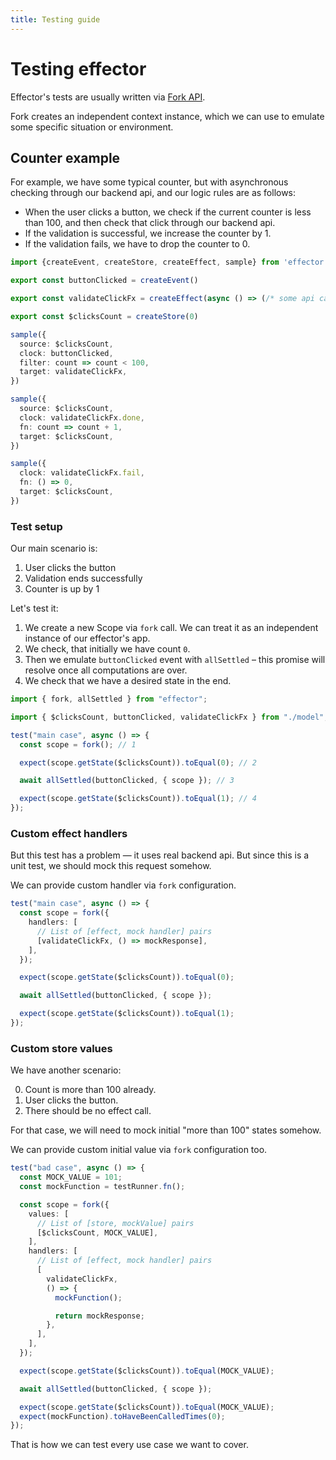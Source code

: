 ```yaml
---
title: Testing guide
---
```


# Testing effector

Effector's tests are usually written via [Fork API](/en/api/effector/fork).

Fork creates an independent context instance, which we can use to emulate some specific situation or environment.

## Counter example

For example, we have some typical counter, but with asynchronous checking through our backend api, and our logic rules are as follows:

- When the user clicks a button, we check if the current counter is less than 100, and then check that click through our backend api.
- If the validation is successful, we increase the counter by 1.
- If the validation fails, we have to drop the counter to 0.

```ts
import {createEvent, createStore, createEffect, sample} from 'effector'

export const buttonClicked = createEvent()

export const validateClickFx = createEffect(async () => (/* some api call */))

export const $clicksCount = createStore(0)

sample({
  source: $clicksCount,
  clock: buttonClicked,
  filter: count => count < 100,
  target: validateClickFx,
})

sample({
  source: $clicksCount,
  clock: validateClickFx.done,
  fn: count => count + 1,
  target: $clicksCount,
})

sample({
  clock: validateClickFx.fail,
  fn: () => 0,
  target: $clicksCount,
})
```

### Test setup

Our main scenario is:

1. User clicks the button
2. Validation ends successfully
3. Counter is up by 1

Let's test it:

1. We create a new Scope via `fork` call. We can treat it as an independent instance of our effector's app.
2. We check, that initially we have count `0`.
3. Then we emulate `buttonClicked` event with `allSettled` – this promise will resolve once all computations are over.
4. We check that we have a desired state in the end.

```ts
import { fork, allSettled } from "effector";

import { $clicksCount, buttonClicked, validateClickFx } from "./model";

test("main case", async () => {
  const scope = fork(); // 1

  expect(scope.getState($clicksCount)).toEqual(0); // 2

  await allSettled(buttonClicked, { scope }); // 3

  expect(scope.getState($clicksCount)).toEqual(1); // 4
});
```

### Custom effect handlers

But this test has a problem — it uses real backend api. But since this is a unit test, we should mock this request somehow.

We can provide custom handler via `fork` configuration.

```ts
test("main case", async () => {
  const scope = fork({
    handlers: [
      // List of [effect, mock handler] pairs
      [validateClickFx, () => mockResponse],
    ],
  });

  expect(scope.getState($clicksCount)).toEqual(0);

  await allSettled(buttonClicked, { scope });

  expect(scope.getState($clicksCount)).toEqual(1);
});
```

### Custom store values

We have another scenario:

0. Count is more than 100 already.
1. User clicks the button.
2. There should be no effect call.

For that case, we will need to mock initial "more than 100" states somehow.

We can provide custom initial value via `fork` configuration too.

```ts
test("bad case", async () => {
  const MOCK_VALUE = 101;
  const mockFunction = testRunner.fn();

  const scope = fork({
    values: [
      // List of [store, mockValue] pairs
      [$clicksCount, MOCK_VALUE],
    ],
    handlers: [
      // List of [effect, mock handler] pairs
      [
        validateClickFx,
        () => {
          mockFunction();

          return mockResponse;
        },
      ],
    ],
  });

  expect(scope.getState($clicksCount)).toEqual(MOCK_VALUE);

  await allSettled(buttonClicked, { scope });

  expect(scope.getState($clicksCount)).toEqual(MOCK_VALUE);
  expect(mockFunction).toHaveBeenCalledTimes(0);
});
```

That is how we can test every use case we want to cover.
